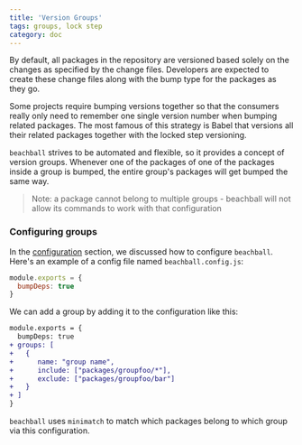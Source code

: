```yaml
---
title: 'Version Groups'
tags: groups, lock step
category: doc
---
```


By default, all packages in the repository are versioned based solely on the changes as specified by the change files. Developers are expected to create these change files along with the bump type for the packages as they go.

Some projects require bumping versions together so that the consumers really only need to remember one single version number when bumping related packages. The most famous of this strategy is Babel that versions all their related packages together with the locked step versioning.

`beachball` strives to be automated and flexible, so it provides a concept of version groups. Whenever one of the packages of one of the packages inside a group is bumped, the entire group's packages will get bumped the same way.

> Note: a package cannot belong to multiple groups - beachball will not allow its commands to work with that configuration

### Configuring groups

In the [configuration](./configuration) section, we discussed how to configure `beachball`. Here's an example of a config file named `beachball.config.js`:

```js
module.exports = {
  bumpDeps: true
}
```

We can add a group by adding it to the configuration like this:

```diff
module.exports = {
  bumpDeps: true
+ groups: [
+   {
+      name: "group name",
+      include: ["packages/groupfoo/*"],
+      exclude: ["packages/groupfoo/bar"]
+   }
+ ]
}
```

`beachball` uses `minimatch` to match which packages belong to which group via this configuration.
